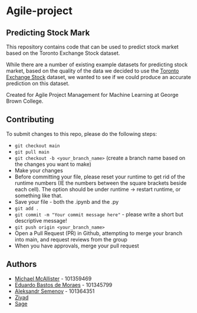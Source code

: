 # Agile-project

## Predicting Stock Mark

This repository contains code that can be used to predict stock market based on the Toronto Exchange Stock dataset.

While there are a number of existing example datasets for predicting stock market, based on the quality of the data we decided to use the [Toronto Exchange Stock](https://open.canada.ca/data/en/dataset/0e1e57aa-e664-41b5-a69f-d814d4407d62) dataset, we wanted to see if we could produce an accurate prediction on this dataset. 

Created for Agile Project Management for Machine Learning at George Brown College.

## Contributing
To submit changes to this repo, please do the following steps:
- `git checkout main`
- `git pull main`
- `git checkout -b <your_branch_name>` (create a branch name based on the changes you want to make)
- Make your changes
- Before committing your file, please reset your runtime to get rid of the runtime numbers (IE the numbers between the square brackets beside each cell). The option should be under runtime -> restart runtime, or something like that.
- Save your file - both the .ipynb and the .py
- `git add .`
- `git commit -m "Your commit message here"` - please write a short but descriptive message!
- `git push origin <your_branch_name>`
- Open a Pull Request (PR) in Github, attempting to merge your branch into main, and request reviews from the group
- When you have approvals, merge your pull request

## Authors
- [Michael McAllister](https://github.com/michaeldavidmcallister) - 101359469
- [Eduardo Bastos de Moraes](https://github.com/eduardomoraes) - 101345799
- [Aleksandr Semenov](https://github.com/alex-andrero) - 101364351  
- [Ziyad](https://github.com/zydelam)
- [Sage](https://github.com/)

